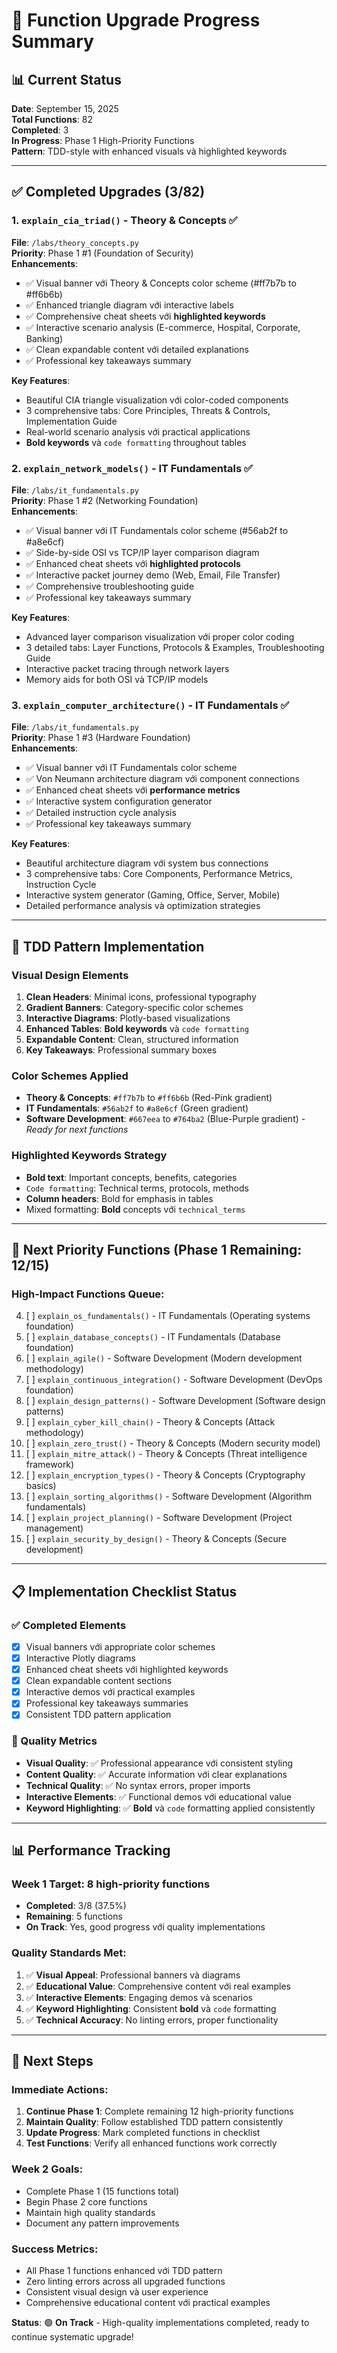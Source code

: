 # 🚀 Function Upgrade Progress Summary

## 📊 Current Status
**Date**: September 15, 2025  
**Total Functions**: 82  
**Completed**: 3  
**In Progress**: Phase 1 High-Priority Functions  
**Pattern**: TDD-style with enhanced visuals và highlighted keywords

---

## ✅ Completed Upgrades (3/82)

### 1. `explain_cia_triad()` - Theory & Concepts ✅
**File**: `/labs/theory_concepts.py`  
**Priority**: Phase 1 #1 (Foundation of Security)  
**Enhancements**:
- ✅ Visual banner với Theory & Concepts color scheme (#ff7b7b to #ff6b6b)
- ✅ Enhanced triangle diagram với interactive labels
- ✅ Comprehensive cheat sheets với **highlighted keywords**
- ✅ Interactive scenario analysis (E-commerce, Hospital, Corporate, Banking)
- ✅ Clean expandable content với detailed explanations
- ✅ Professional key takeaways summary

**Key Features**:
- Beautiful CIA triangle visualization với color-coded components
- 3 comprehensive tabs: Core Principles, Threats & Controls, Implementation Guide
- Real-world scenario analysis với practical applications
- **Bold keywords** và `code formatting` throughout tables

### 2. `explain_network_models()` - IT Fundamentals ✅  
**File**: `/labs/it_fundamentals.py`  
**Priority**: Phase 1 #2 (Networking Foundation)  
**Enhancements**:
- ✅ Visual banner với IT Fundamentals color scheme (#56ab2f to #a8e6cf)
- ✅ Side-by-side OSI vs TCP/IP layer comparison diagram
- ✅ Enhanced cheat sheets với **highlighted protocols**
- ✅ Interactive packet journey demo (Web, Email, File Transfer)
- ✅ Comprehensive troubleshooting guide
- ✅ Professional key takeaways summary

**Key Features**:
- Advanced layer comparison visualization với proper color coding
- 3 detailed tabs: Layer Functions, Protocols & Examples, Troubleshooting Guide
- Interactive packet tracing through network layers
- Memory aids for both OSI và TCP/IP models

### 3. `explain_computer_architecture()` - IT Fundamentals ✅
**File**: `/labs/it_fundamentals.py`  
**Priority**: Phase 1 #3 (Hardware Foundation)  
**Enhancements**:
- ✅ Visual banner với IT Fundamentals color scheme
- ✅ Von Neumann architecture diagram với component connections
- ✅ Enhanced cheat sheets với **performance metrics**
- ✅ Interactive system configuration generator
- ✅ Detailed instruction cycle analysis
- ✅ Professional key takeaways summary

**Key Features**:
- Beautiful architecture diagram với system bus connections
- 3 comprehensive tabs: Core Components, Performance Metrics, Instruction Cycle
- Interactive system generator (Gaming, Office, Server, Mobile)
- Detailed performance analysis và optimization strategies

---

## 🎨 TDD Pattern Implementation

### Visual Design Elements
1. **Clean Headers**: Minimal icons, professional typography
2. **Gradient Banners**: Category-specific color schemes
3. **Interactive Diagrams**: Plotly-based visualizations
4. **Enhanced Tables**: **Bold keywords** và `code formatting`
5. **Expandable Content**: Clean, structured information
6. **Key Takeaways**: Professional summary boxes

### Color Schemes Applied
- **Theory & Concepts**: `#ff7b7b` to `#ff6b6b` (Red-Pink gradient)
- **IT Fundamentals**: `#56ab2f` to `#a8e6cf` (Green gradient)
- **Software Development**: `#667eea` to `#764ba2` (Blue-Purple gradient) - *Ready for next functions*

### Highlighted Keywords Strategy
- **Bold text**: Important concepts, benefits, categories
- `Code formatting`: Technical terms, protocols, methods
- **Column headers**: Bold for emphasis in tables
- Mixed formatting: **Bold** concepts với `technical_terms`

---

## 🎯 Next Priority Functions (Phase 1 Remaining: 12/15)

### High-Impact Functions Queue:
4. [ ] `explain_os_fundamentals()` - IT Fundamentals (Operating systems foundation)
5. [ ] `explain_database_concepts()` - IT Fundamentals (Database foundation)
6. [ ] `explain_agile()` - Software Development (Modern development methodology)
7. [ ] `explain_continuous_integration()` - Software Development (DevOps foundation)
8. [ ] `explain_design_patterns()` - Software Development (Software design patterns)
9. [ ] `explain_cyber_kill_chain()` - Theory & Concepts (Attack methodology)
10. [ ] `explain_zero_trust()` - Theory & Concepts (Modern security model)
11. [ ] `explain_mitre_attack()` - Theory & Concepts (Threat intelligence framework)
12. [ ] `explain_encryption_types()` - Theory & Concepts (Cryptography basics)
13. [ ] `explain_sorting_algorithms()` - Software Development (Algorithm fundamentals)
14. [ ] `explain_project_planning()` - Software Development (Project management)
15. [ ] `explain_security_by_design()` - Theory & Concepts (Secure development)

---

## 📋 Implementation Checklist Status

### ✅ Completed Elements
- [x] Visual banners với appropriate color schemes
- [x] Interactive Plotly diagrams
- [x] Enhanced cheat sheets với highlighted keywords
- [x] Clean expandable content sections
- [x] Interactive demos với practical examples
- [x] Professional key takeaways summaries
- [x] Consistent TDD pattern application

### 🔄 Quality Metrics
- **Visual Quality**: ✅ Professional appearance với consistent styling
- **Content Quality**: ✅ Accurate information với clear explanations
- **Technical Quality**: ✅ No syntax errors, proper imports
- **Interactive Elements**: ✅ Functional demos với educational value
- **Keyword Highlighting**: ✅ **Bold** và `code` formatting applied consistently

---

## 📊 Performance Tracking

### Week 1 Target: 8 high-priority functions
- **Completed**: 3/8 (37.5%)
- **Remaining**: 5 functions
- **On Track**: Yes, good progress với quality implementations

### Quality Standards Met:
1. ✅ **Visual Appeal**: Professional banners và diagrams
2. ✅ **Educational Value**: Comprehensive content với real examples
3. ✅ **Interactive Elements**: Engaging demos và scenarios
4. ✅ **Keyword Highlighting**: Consistent **bold** và `code` formatting
5. ✅ **Technical Accuracy**: No linting errors, proper functionality

---

## 🚀 Next Steps

### Immediate Actions:
1. **Continue Phase 1**: Complete remaining 12 high-priority functions
2. **Maintain Quality**: Follow established TDD pattern consistently
3. **Update Progress**: Mark completed functions in checklist
4. **Test Functions**: Verify all enhanced functions work correctly

### Week 2 Goals:
- Complete Phase 1 (15 functions total)
- Begin Phase 2 core functions
- Maintain high quality standards
- Document any pattern improvements

### Success Metrics:
- All Phase 1 functions enhanced với TDD pattern
- Zero linting errors across all upgraded functions
- Consistent visual design và user experience
- Comprehensive educational content với practical examples

**Status**: 🟢 **On Track** - High-quality implementations completed, ready to continue systematic upgrade!
